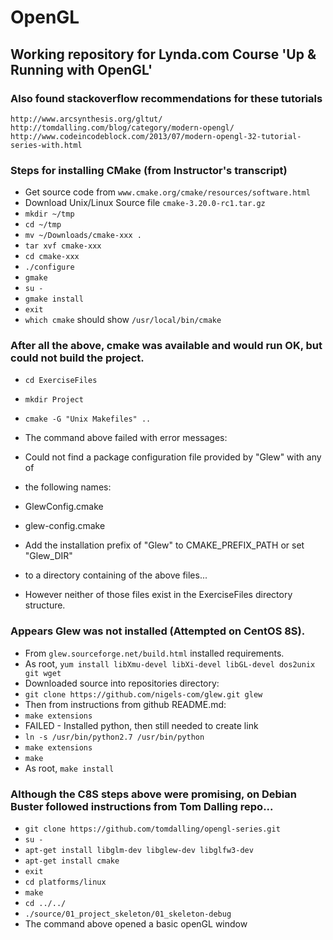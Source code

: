 # OpenGL
Working repository for Lynda.com Course \'Up &amp; Running with OpenGL\'
---------------------------------------------------------------

### Also found stackoverflow recommendations for these tutorials  
`http://www.arcsynthesis.org/gltut/`  
`http://tomdalling.com/blog/category/modern-opengl/`  
`http://www.codeincodeblock.com/2013/07/modern-opengl-32-tutorial-series-with.html`  

### Steps for installing CMake (from Instructor\'s transcript)
- Get source code from `www.cmake.org/cmake/resources/software.html`  
- Download Unix/Linux Source file `cmake-3.20.0-rc1.tar.gz`  
- `mkdir ~/tmp`  
- `cd ~/tmp`  
- `mv ~/Downloads/cmake-xxx .`  
- `tar xvf cmake-xxx`  
- `cd cmake-xxx`  
- `./configure`  
- `gmake`  
- `su -`  
- `gmake install`  
- `exit`
- `which cmake` should show `/usr/local/bin/cmake`  

### After all the above, cmake was available and would run OK, but could not build the project.
- `cd ExerciseFiles`  
- `mkdir Project`  
- `cmake -G "Unix Makefiles" ..`  
- The command above failed with error messages: 
- Could not find a package configuration file provided by "Glew" with any of  
- the following names:
  
- GlewConfig.cmake  
- glew-config.cmake
  
- Add the installation prefix of "Glew" to CMAKE\_PREFIX\_PATH or set "Glew\_DIR"  
- to a directory containing of the above files...   
- However neither of those files exist in the ExerciseFiles directory structure.  

### Appears Glew was not installed (Attempted on CentOS 8S).
- From `glew.sourceforge.net/build.html` installed requirements.  
- As root, `yum install libXmu-devel libXi-devel libGL-devel dos2unix git wget`  
- Downloaded source into repositories directory:
- `git clone https://github.com/nigels-com/glew.git glew`  
- Then from instructions from github README.md:  
- `make extensions`  
- FAILED - Installed python, then still needed to create link
- `ln -s /usr/bin/python2.7 /usr/bin/python`  
- `make extensions`  
- `make`  
- As root, `make install`  

### Although the C8S steps above were promising, on Debian Buster followed instructions from Tom Dalling repo...
- `git clone https://github.com/tomdalling/opengl-series.git`  
- `su -`  
- `apt-get install libglm-dev libglew-dev libglfw3-dev`
- `apt-get install cmake`    
- `exit`  
- `cd platforms/linux`  
- `make`  
- `cd ../../`  
- `./source/01_project_skeleton/01_skeleton-debug`  
- The command above opened a basic openGL window




